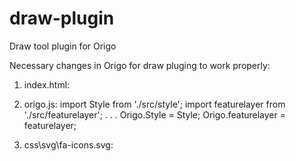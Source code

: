 # draw-plugin
Draw tool plugin for Origo

Necessary changes in Origo for draw pluging to work properly:

1) index.html:
<head>
	<meta charset="utf-8">
	<meta name="viewport" content="width=device-width, initial-scale=1.0, user-scalable=no">
	<meta http-equiv="X-UA-Compatible" content="IE=Edge;chrome=1">
	<title>Origo exempel</title>
	<link href="css/style.css" rel="stylesheet">
	<link href="plugins/draw.css" rel="stylesheet">
</head>
<body>
<div id="app-wrapper">
</div>
<script src="js/origo.js"></script>
<script src="plugins/draw.js"></script>

<script type="text/javascript">
	//Init origo
	var origo = Origo('index.json');
	origo.on('load', function (viewer) {
		var draw = Draw({
			buttonText: 'Rita'
		});
		viewer.addComponent(draw);
	});
</script>

2) origo.js:
import Style from './src/style';
import featurelayer from './src/featurelayer';
.
.
.
Origo.Style = Style;
Origo.featurelayer = featurelayer;

3) css\svg\fa-icons.svg:
<symbol id="fa-map-marker" viewBox="0 0 512 512">
      <path d="m329 183c0-20-7-38-21-52-15-14-32-21-52-21-20 0-37 7-52 21-14 14-21 32-21 52 0 20 7 37 21 52 15 14 32 21 52 21 20 0 37-7 52-21 14-15 21-32 21-52z m73 0c0 21-3 38-9 51l-104 221c-3 6-8 11-14 15-6 4-12 5-19 5-7 0-13-1-19-5-6-4-11-9-14-15l-104-221c-6-13-9-30-9-51 0-41 14-75 43-104 28-28 63-42 103-42 40 0 75 14 103 42 29 29 43 63 43 104z"/>
</symbol>
